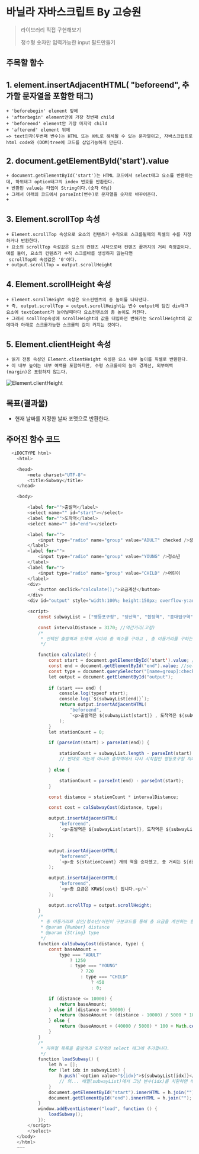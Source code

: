 # 바닐라 자바스크립트 By 고승원

> 라이브러리 직접 구현해보기 
> 
> 정수형 숫자만 입력가능한 input 필드만들기

## 주목할 함수

##  1. element.insertAdjacentHTML( "beforeend", 추가할 문자열을 포함한 태그)
    + 'beforebegin' element 앞에
    + 'afterbegin' element안에 가장 첫번째 child
    + 'beforeend' element안 가장 마지막 child 
    + 'afterend' element 뒤에
    => text인자(두번째 변수)는 HTML 또는 XML로 해석될 수 있는 문자열이고, 자바스크립트로 html code와 (DOM)tree에 코드를 삽입가능하게 만든다.

##  2. document.getElementById('start').value
    + document.getElementById('start')는 HTML 코드에서 select태그 요소를 반환하는데, 하위태그 option태그의 index 번호를 반환한다.
    + 반환된 value는 타입이 String이다.(숫자 아님)
    + 그래서 아래의 코드에서 parseInt(변수)로 문자열을 숫자로 바꾸어준다.
    + 
    
##  3. Element.scrollTop 속성
    + Element.scrollTop 속성으로 요소의 컨텐츠가 수직으로 스크롤될때의 픽셀의 수를 지정하거나 반환한다.
    + 요소의 scrollTop 속성값은 요소의 컨텐츠 시작으로터 컨텐츠 끝까지의 거리 측정값이다.  예를 들어, 요소의 컨텐츠가 수직 스크롤바를 생성하지 않는다면
     scrollTop의 속성값은 '0'이다.
    + output.scrollTop = output.scrollHeight

##  4. Element.scrollHeight 속성
    + Element.scrollHeight 속성은 요소컨텐츠의 총 높이를 나타낸다. 
    + 즉, output.scrollTop = output.scrollHeight는 변수 output에 담긴 div태그 요소에 textContent가 늘어날때마다 요소컨텐츠의 총 높이도 커진다.
    + 그래서 scollTop속성에 scrollHeight의 값을 대입하면 변해가는 ScrollHeight의 값에따라 아래로 스크롤가능한 스크롤의 값이 커지는 것이다.  

##  5. Element.clientHeight 속성
    + 읽기 전용 속성인 Element.clientHeight 속성은 요소 내부 높이를 픽셀로 반환한다.
    + 이 내부 높이는 내부 여백을 포함하지만, 수평 스크롤바의 높이 경계선, 외부여백(margin)은 포함하지 않는다.
   ![Element.clientHeight](./images/clientHeight.png)


## 목표(결과물)
+ 현재 날짜를 지정한 날짜 포맷으로 반환한다.

## 주어진 함수 코드
~~~Java Script
  <iDOCTYPE html>
    <html>

    <head>
        <meta charset="UTF-8">
        <title>Subway</title>
    </head>

    <body>

        <label for="">출발역</label>
        <select name="" id="start"></select>
        <label for="">도착역</label>
        <select name="" id="end"></select>

        <label for="">
            <input type="radio" name="group" value="ADULT" checked />성인일반
        </label>
        <label for="">
            <input type="radio" name="group" value="YOUNG" />청소년
        </label>
        <label for="">
            <input type="radio" name="group" value="CHILD" />어린이
        </label>
        <div>
            <button onclick="calculate();">요금계산</button>
        </div>
        <div id="output" style="width:100%; height:150px; overflow-y:auto; border: 2px solid #222;"></div>

        <script>
            const subwayList = ["영등포구청", "당산역", "합정역", "홍대입구역", "신촌역", "이대역", "아현역", "충정로역", "시청역", "을지로3가역", "을지로4가역", "동대문역사문화공원역", "신당역", "상왕십리역", "왕십리역", "한양대역", "뚝섬역", "성수역", "건대입구역", "구의역", "강변역", "잠실나루역", "잠실역", "종합운동장역", "삼성역", "선릉역", "역삼역", "강남역", "서초역", "방배역", "사당역", "낙성대역", "서울대입구역", "봉천역", "신림역", "신대방역", "구로디지털단지역", "대림역", "신도림역", "문래역"];

            const intervalDistance = 3170; //역간거리(고정)
            /*
             * 선택된 출발역과 도착역 사이의 총 역수를 구하고 , 총 이동거리를 구하는 함수
             */

            function calculate() {
                const start = document.getElementById('start').value; //select의 하위태그인 option 의 인덱스번호가 반환된다. 
                const end = document.getElementById("end").value; //select의 하위태그인 option 의 인덱스번호가 반환된다. 
                const type = document.querySelector("[name=group]:checked").value; // input의 value 속성값이 반환된다.
                let output = document.getElementById("output");
                
                if (start === end) {
                    console.log(typeof start);
                    console.log(`${subwayList[end]}`);        
                    return output.insertAdjacentHTML(
                        "beforeend",
                        `<p>출발역은 ${subwayList[start]} , 도착역은 ${subwayList[end]}입니다. 출발역과 도착역이 같습니다.</p>`
                    );
                }
                let stationCount = 0;

                if (parseInt(start) > parseInt(end)) {

                    stationCount = subwayList.length - parseInt(start) + parseInt(end); 
                    // 반대로 가는게 아니라 종착역에서 다시 시작점인 영등포구청 지나서 end 지점으로 옴
 
                } else {

                    stationCount = parseInt(end) - parseInt(start);
                }

                const distance = stationCount * intervalDistance;

                const cost = calSubwayCost(distance, type);

                output.insertAdjacentHTML(
                    "beforeend",
                    `<p>출발역은 ${subwayList[start]}, 도착역은 ${subwayList[end]}입니다. </p>`
                );


                output.insertAdjacentHTML(
                    "beforeend",
                    `<p>총 ${stationCount} 개의 역을 승차했고, 총 거리는 ${distance}m 입니다.<p/>`
                );

                output.insertAdjacentHTML(
                    "beforeend",
                    `<p>총 요금은 KRW${cost} 입니다.<p/>`
                );

                output.scrollTop = output.scrollHeight;
            }
            /*
             * 총 이동거리와 성인/청소년/어린이 구분코드를 통해 총 요금을 계산하는 함수
             * @param {Number} distance
             * @param {String} type
             */
            function calSubwayCost(distance, type) {
                const baseAmount =
                    type === "ADULT"
                        ? 1250
                        : type === "YOUNG"
                            ? 720
                            : type === "CHILD"
                                ? 450
                                : 0;

                if (distance <= 10000) {
                    return baseAmount;
                } else if (distance <= 50000) {
                    return (baseAmount + (distance - 10000) / 5000 * 100);
                } else {
                    return (baseAmount + (40000 / 5000) * 100 + Math.ceil((distance - 50000) / 8000) * 100);
                }
            }
            /*
             * 지하철 목록을 출발역과 도착역의 select 태그에 추가합니다.
             */
            function loadSubway() {
                let h = [];
                for (let idx in subwayList) {
                    h.push(`<option value="${idx}">${subwayList[idx]}</option>`);
                    // 와... 배열(subwayList)에서 그냥 변수(idx)를 치환하면 배열인덱스('0')가 치환되는 구나
                }
                document.getElementById("start").innerHTML = h.join("");
                document.getElementById("end").innerHTML = h.join("");
            }
            window.addEventListener("load", function () {
                loadSubway();
            });
        </script>
        </select>
    </body>
    </html>
    ~~~
